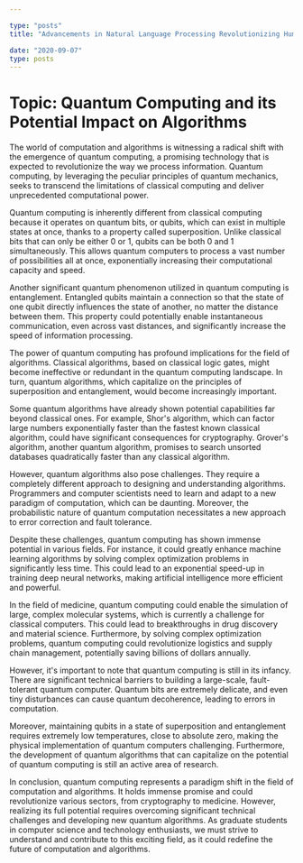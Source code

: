 ```yaml
---

type: "posts"
title: "Advancements in Natural Language Processing Revolutionizing HumanComputer Interaction"

date: "2020-09-07"
type: posts
---
```



# Topic: Quantum Computing and its Potential Impact on Algorithms

The world of computation and algorithms is witnessing a radical shift with the emergence of quantum computing, a promising technology that is expected to revolutionize the way we process information. Quantum computing, by leveraging the peculiar principles of quantum mechanics, seeks to transcend the limitations of classical computing and deliver unprecedented computational power.

Quantum computing is inherently different from classical computing because it operates on quantum bits, or qubits, which can exist in multiple states at once, thanks to a property called superposition. Unlike classical bits that can only be either 0 or 1, qubits can be both 0 and 1 simultaneously. This allows quantum computers to process a vast number of possibilities all at once, exponentially increasing their computational capacity and speed.

Another significant quantum phenomenon utilized in quantum computing is entanglement. Entangled qubits maintain a connection so that the state of one qubit directly influences the state of another, no matter the distance between them. This property could potentially enable instantaneous communication, even across vast distances, and significantly increase the speed of information processing.

The power of quantum computing has profound implications for the field of algorithms. Classical algorithms, based on classical logic gates, might become ineffective or redundant in the quantum computing landscape. In turn, quantum algorithms, which capitalize on the principles of superposition and entanglement, would become increasingly important.

Some quantum algorithms have already shown potential capabilities far beyond classical ones. For example, Shor's algorithm, which can factor large numbers exponentially faster than the fastest known classical algorithm, could have significant consequences for cryptography. Grover's algorithm, another quantum algorithm, promises to search unsorted databases quadratically faster than any classical algorithm.

However, quantum algorithms also pose challenges. They require a completely different approach to designing and understanding algorithms. Programmers and computer scientists need to learn and adapt to a new paradigm of computation, which can be daunting. Moreover, the probabilistic nature of quantum computation necessitates a new approach to error correction and fault tolerance.

Despite these challenges, quantum computing has shown immense potential in various fields. For instance, it could greatly enhance machine learning algorithms by solving complex optimization problems in significantly less time. This could lead to an exponential speed-up in training deep neural networks, making artificial intelligence more efficient and powerful.

In the field of medicine, quantum computing could enable the simulation of large, complex molecular systems, which is currently a challenge for classical computers. This could lead to breakthroughs in drug discovery and material science. Furthermore, by solving complex optimization problems, quantum computing could revolutionize logistics and supply chain management, potentially saving billions of dollars annually.

However, it's important to note that quantum computing is still in its infancy. There are significant technical barriers to building a large-scale, fault-tolerant quantum computer. Quantum bits are extremely delicate, and even tiny disturbances can cause quantum decoherence, leading to errors in computation.

Moreover, maintaining qubits in a state of superposition and entanglement requires extremely low temperatures, close to absolute zero, making the physical implementation of quantum computers challenging. Furthermore, the development of quantum algorithms that can capitalize on the potential of quantum computing is still an active area of research.

In conclusion, quantum computing represents a paradigm shift in the field of computation and algorithms. It holds immense promise and could revolutionize various sectors, from cryptography to medicine. However, realizing its full potential requires overcoming significant technical challenges and developing new quantum algorithms. As graduate students in computer science and technology enthusiasts, we must strive to understand and contribute to this exciting field, as it could redefine the future of computation and algorithms.
